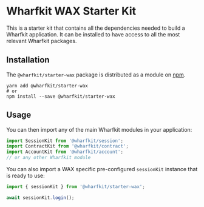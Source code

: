 Wharfkit WAX Starter Kit
=======

This is a starter kit that contains all the dependencies needed to build a Wharfkit application. It can be installed to have access to all the most relevant Wharfkit packages.

## Installation

The `@wharfkit/starter-wax` package is distributed as a module on [npm](https://www.npmjs.com/package/@wharfkit/starter-wax).

```
yarn add @wharfkit/starter-wax
# or
npm install --save @wharfkit/starter-wax
```

## Usage

You can then import any of the main Wharfkit modules in your application:

```ts
import SessionKit from '@wharfkit/session';
import ContractKit from '@wharfkit/contract';
import AccountKit from '@wharfkit/account';
// or any other Wharfkit module
```

You can also import a WAX specific pre-configured `sessionKit` instance that is ready to use:

```ts
import { sessionKit } from '@wharfkit/starter-wax';

await sessionKit.login();
```
